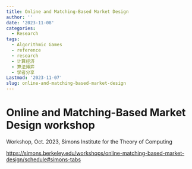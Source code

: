 ```yaml
---
title: Online and Matching-Based Market Design
author: ''
date: '2023-11-08'
categories:
  - Research
tags:
  - Algorithmic Games
  - reference
  - research
  - 计算经济
  - 算法博弈
  - 学者分享
Lastmod: '2023-11-07'
slug: online-and-matching-based-market-design
---
```


# Online and Matching-Based Market Design workshop

Workshop, Oct. 2023, Simons Institute for the Theory of Computing

<https://simons.berkeley.edu/workshops/online-matching-based-market-design/schedule#simons-tabs>
